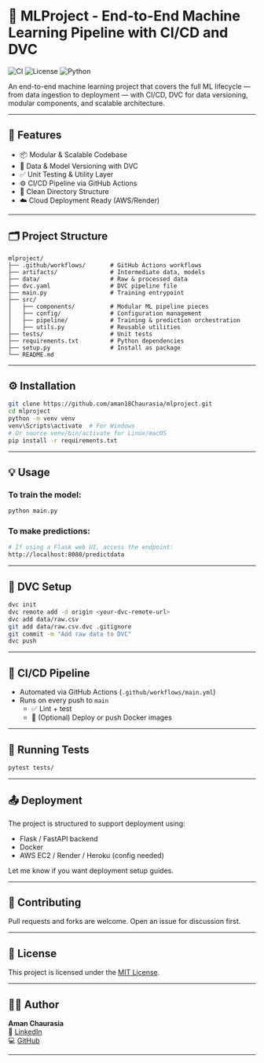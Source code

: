 
# 🧠 MLProject - End-to-End Machine Learning Pipeline with CI/CD and DVC

![CI](https://img.shields.io/github/actions/workflow/status/aman18Chaurasia/mlproject/main.yml?label=CI&style=flat-square)
![License](https://img.shields.io/github/license/aman18Chaurasia/mlproject?style=flat-square)
![Python](https://img.shields.io/badge/Python-3.8%2B-blue?style=flat-square)

An end-to-end machine learning project that covers the full ML lifecycle — from data ingestion to deployment — with CI/CD, DVC for data versioning, modular components, and scalable architecture.

---

## 🚀 Features

- 📦 Modular & Scalable Codebase
- 🔁 Data & Model Versioning with DVC
- ✅ Unit Testing & Utility Layer
- ⚙️ CI/CD Pipeline via GitHub Actions
- 📁 Clean Directory Structure
- ☁️ Cloud Deployment Ready (AWS/Render)

---

## 🗂 Project Structure

```
mlproject/
├── .github/workflows/       # GitHub Actions workflows
├── artifacts/               # Intermediate data, models
├── data/                    # Raw & processed data
├── dvc.yaml                 # DVC pipeline file
├── main.py                  # Training entrypoint
├── src/
│   ├── components/          # Modular ML pipeline pieces
│   ├── config/              # Configuration management
│   ├── pipeline/            # Training & prediction orchestration
│   ├── utils.py             # Reusable utilities
├── tests/                   # Unit tests
├── requirements.txt         # Python dependencies
├── setup.py                 # Install as package
└── README.md
```

---

## ⚙️ Installation

```bash
git clone https://github.com/aman18Chaurasia/mlproject.git
cd mlproject
python -m venv venv
venv\Scripts\activate  # For Windows
# Or source venv/bin/activate for Linux/macOS
pip install -r requirements.txt
```

---

## 💡 Usage

### To train the model:
```bash
python main.py
```

### To make predictions:
```bash
# If using a Flask web UI, access the endpoint:
http://localhost:8080/predictdata
```

---

## 💾 DVC Setup

```bash
dvc init
dvc remote add -d origin <your-dvc-remote-url>
dvc add data/raw.csv
git add data/raw.csv.dvc .gitignore
git commit -m "Add raw data to DVC"
dvc push
```

---

## 🔁 CI/CD Pipeline

- Automated via GitHub Actions (`.github/workflows/main.yml`)
- Runs on every push to `main`
  - ✅ Lint + test
  - 🚀 (Optional) Deploy or push Docker images

---

## 🧪 Running Tests

```bash
pytest tests/
```

---

## 📤 Deployment

The project is structured to support deployment using:
- Flask / FastAPI backend
- Docker
- AWS EC2 / Render / Heroku (config needed)

Let me know if you want deployment setup guides.

---

## 🤝 Contributing

Pull requests and forks are welcome. Open an issue for discussion first.

---

## 📄 License

This project is licensed under the [MIT License](LICENSE).

---

## 👨‍💻 Author

**Aman Chaurasia**  
🔗 [LinkedIn](https://www.linkedin.com/in/aman-chaurasia-91443b263)  
💻 [GitHub](https://github.com/aman18Chaurasia)

---
